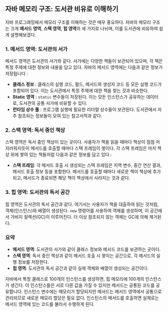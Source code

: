 ## 자바 메모리 구조: 도서관 비유로 이해하기
자바 프로그래밍에서 메모리 구조를 이해하는 것은 매우 중요하다. 자바의 메모리 구조는 크게 **메서드 영역**, **스택 영역**, **힙 영역**의 세 가지로 나뉘며, 이를 도서관에 비유하여 쉽게 설명해보겠다.

### 1. 메서드 영역: 도서관의 서가
메서드 영역은 도서관의 서가와 같다. 서가에는 다양한 책들이 보관되어 있으며, 각 책은 특정 주제에 대한 정보와 내용을 담고 있다. 자바의 메서드 영역에는 다음과 같은 정보가 저장됩니다 :

- **클래스 정보** : 클래스의 실행 코드, 필드, 메서드와 생성자 코드 등 모든 실행 코드가 포함되어 있다. 이는 도서관에서 특정 주제에 대한 책을 찾는 것과 비슷한다.
- **Static 영역** : `static` 변수들이 저장된다. 이는 모든 인스턴스가 공유하는 데이터로, 도서관의 공통 서가에 비유할 수 있다.
- **런타임 상수 풀** : 프로그램 실행에 필요한 리터럴 상수들이 보관된다. 도서관에서 자주 참조되는 정보들이 모여 있는 참고서적과 같다.

### 2. 스택 영역: 독서 중인 책상

스택 영역은 독서 중인 책상이 있는 곳이다. 사용자가 책을 읽을 때마다 책상이 점점 어지러워지듯이 메서드를 호출할 때마다 스택 프레임이 쌓이다. 각 스택 프레임은 마치 책상 위에 쌓여 있는 책들처럼 다음과 같은 정보를 담고 있다 :

- **스택 프레임**: 각 메서드 호출 시 생성되는 스택 프레임은 지역 변수, 중간 연산 결과, 메서드 호출 정보 등을 포함한다. 메서드를 호출할 때마다 새로운 책이 책상에 추가되고, 메서드가 종료되면 해당 책이 책상에서 사라지는 것과 같다.

### 3. 힙 영역: 도서관의 독서 공간

힙 영역은 도서관의 독서 공간과 같다. 여기서는 사용자가 책을 대출하여 읽는 것처럼, 객체(인스턴스)와 배열이 생성된다. `new` 명령어를 사용하여 객체를 생성하며, 이 공간에서 가비지 컬렉션(GC)이 이루어진다. 더 이상 참조되지 않는 객체는 GC에 의해 제거된다.

### 요약

- **메서드 영역**: 도서관의 서가와 같이 클래스 정보와 메서드 코드를 보관하는 곳이다.
- **스택 영역**: 독서 중인 책상과 같이 메서드 호출 시 쌓이는 공간으로, 각 메서드의 실행 정보를 저장한다.
- **힙 영역**: 도서관의 독서 공간과 같이 실제 객체와 배열이 생성되는 공간이다.

자바에서 특정 클래스로 100개의 인스턴스를 생성하면, 힙 메모리에 100개의 인스턴스가 생긴다. 이 인스턴스들은 서로 다른 값을 가질 수 있지만  메서드는 공통된 코드를 공유합니다. 인스턴스 변수에는 메모리가 할당되지만 메서드는 메서드 영역에서 공통으로 관리되므로 새로운 메모리 할당은 필요 없다. 인스턴스의 메서드를 호출하면 실제로는 메서드 영역에 있는 코드를 불러서 수행하게 된다.